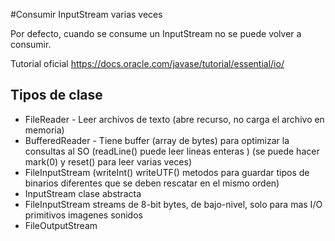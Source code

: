 
#Consumir InputStream varias veces

Por defecto, cuando se consume un InputStream no se puede volver a consumir.

Tutorial oficial
https://docs.oracle.com/javase/tutorial/essential/io/


## Tipos de clase
- FileReader - Leer archivos de texto (abre recurso, no carga el archivo en memoria)
- BufferedReader - Tiene buffer (array de bytes) para optimizar la consultas al SO (readLine() puede leer lineas enteras ) (se puede hacer mark(0) y reset() para leer varias veces)
- FileInputStream (writeInt() writeUTF() metodos para guardar tipos de binarios diferentes que se deben rescatar en el mismo orden)
- InputStream clase abstracta 
- FileInputStream  streams de 8-bit bytes, de bajo-nivel, solo para mas  I/O primitivos imagenes sonidos
- FileOutputStream